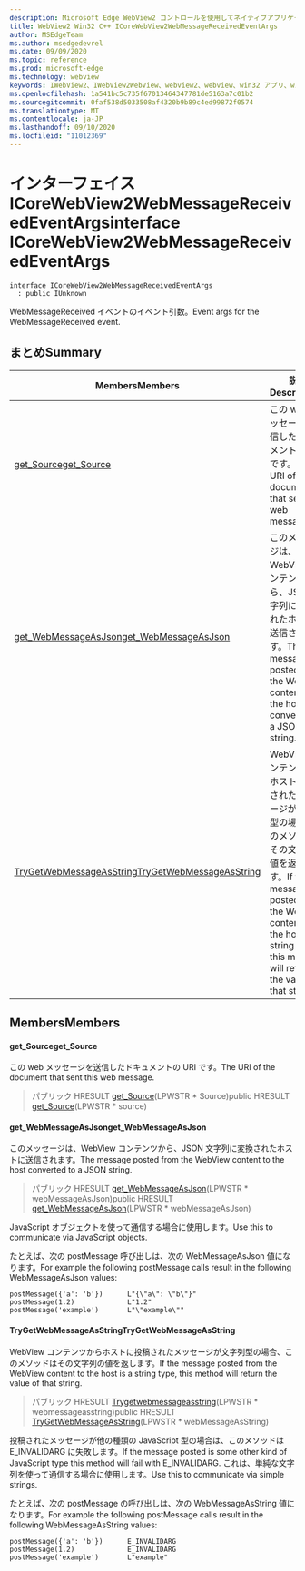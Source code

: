 ```yaml
---
description: Microsoft Edge WebView2 コントロールを使用してネイティブアプリケーションに web 技術 (HTML、CSS、JavaScript) を埋め込む
title: WebView2 Win32 C++ ICoreWebView2WebMessageReceivedEventArgs
author: MSEdgeTeam
ms.author: msedgedevrel
ms.date: 09/09/2020
ms.topic: reference
ms.prod: microsoft-edge
ms.technology: webview
keywords: IWebView2、IWebView2WebView、webview2、webview、win32 アプリ、win32、edge、ICoreWebView2、ICoreWebView2Controller、browser control、edge html、ICoreWebView2WebMessageReceivedEventArgs
ms.openlocfilehash: 1a541bc5c735f67013464347781de5163a7c01b2
ms.sourcegitcommit: 0faf538d5033508af4320b9b89c4ed99872f0574
ms.translationtype: MT
ms.contentlocale: ja-JP
ms.lasthandoff: 09/10/2020
ms.locfileid: "11012369"
---
```

# <span data-ttu-id="2e452-104">インターフェイス ICoreWebView2WebMessageReceivedEventArgs</span><span class="sxs-lookup"><span data-stu-id="2e452-104">interface ICoreWebView2WebMessageReceivedEventArgs</span></span> 

```
interface ICoreWebView2WebMessageReceivedEventArgs
  : public IUnknown
```

<span data-ttu-id="2e452-105">WebMessageReceived イベントのイベント引数。</span><span class="sxs-lookup"><span data-stu-id="2e452-105">Event args for the WebMessageReceived event.</span></span>

## <span data-ttu-id="2e452-106">まとめ</span><span class="sxs-lookup"><span data-stu-id="2e452-106">Summary</span></span>

 <span data-ttu-id="2e452-107">Members</span><span class="sxs-lookup"><span data-stu-id="2e452-107">Members</span></span>                        | <span data-ttu-id="2e452-108">説明</span><span class="sxs-lookup"><span data-stu-id="2e452-108">Descriptions</span></span>
--------------------------------|---------------------------------------------
[<span data-ttu-id="2e452-109">get_Source</span><span class="sxs-lookup"><span data-stu-id="2e452-109">get_Source</span></span>](#get_source) | <span data-ttu-id="2e452-110">この web メッセージを送信したドキュメントの URI です。</span><span class="sxs-lookup"><span data-stu-id="2e452-110">The URI of the document that sent this web message.</span></span>
[<span data-ttu-id="2e452-111">get_WebMessageAsJson</span><span class="sxs-lookup"><span data-stu-id="2e452-111">get_WebMessageAsJson</span></span>](#get_webmessageasjson) | <span data-ttu-id="2e452-112">このメッセージは、WebView コンテンツから、JSON 文字列に変換されたホストに送信されます。</span><span class="sxs-lookup"><span data-stu-id="2e452-112">The message posted from the WebView content to the host converted to a JSON string.</span></span>
[<span data-ttu-id="2e452-113">TryGetWebMessageAsString</span><span class="sxs-lookup"><span data-stu-id="2e452-113">TryGetWebMessageAsString</span></span>](#trygetwebmessageasstring) | <span data-ttu-id="2e452-114">WebView コンテンツからホストに投稿されたメッセージが文字列型の場合、このメソッドはその文字列の値を返します。</span><span class="sxs-lookup"><span data-stu-id="2e452-114">If the message posted from the WebView content to the host is a string type, this method will return the value of that string.</span></span>

## <span data-ttu-id="2e452-115">Members</span><span class="sxs-lookup"><span data-stu-id="2e452-115">Members</span></span>

#### <span data-ttu-id="2e452-116">get_Source</span><span class="sxs-lookup"><span data-stu-id="2e452-116">get_Source</span></span> 

<span data-ttu-id="2e452-117">この web メッセージを送信したドキュメントの URI です。</span><span class="sxs-lookup"><span data-stu-id="2e452-117">The URI of the document that sent this web message.</span></span>

> <span data-ttu-id="2e452-118">パブリック HRESULT [get_Source](#get_source)(LPWSTR \* Source)</span><span class="sxs-lookup"><span data-stu-id="2e452-118">public HRESULT [get_Source](#get_source)(LPWSTR \* source)</span></span>

#### <span data-ttu-id="2e452-119">get_WebMessageAsJson</span><span class="sxs-lookup"><span data-stu-id="2e452-119">get_WebMessageAsJson</span></span> 

<span data-ttu-id="2e452-120">このメッセージは、WebView コンテンツから、JSON 文字列に変換されたホストに送信されます。</span><span class="sxs-lookup"><span data-stu-id="2e452-120">The message posted from the WebView content to the host converted to a JSON string.</span></span>

> <span data-ttu-id="2e452-121">パブリック HRESULT [get_WebMessageAsJson](#get_webmessageasjson)(LPWSTR \* webMessageAsJson)</span><span class="sxs-lookup"><span data-stu-id="2e452-121">public HRESULT [get_WebMessageAsJson](#get_webmessageasjson)(LPWSTR \* webMessageAsJson)</span></span>

<span data-ttu-id="2e452-122">JavaScript オブジェクトを使って通信する場合に使用します。</span><span class="sxs-lookup"><span data-stu-id="2e452-122">Use this to communicate via JavaScript objects.</span></span>

<span data-ttu-id="2e452-123">たとえば、次の postMessage 呼び出しは、次の WebMessageAsJson 値になります。</span><span class="sxs-lookup"><span data-stu-id="2e452-123">For example the following postMessage calls result in the following WebMessageAsJson values:</span></span>

```
postMessage({'a': 'b'})      L"{\"a\": \"b\"}"
postMessage(1.2)             L"1.2"
postMessage('example')       L"\"example\""
```

#### <span data-ttu-id="2e452-124">TryGetWebMessageAsString</span><span class="sxs-lookup"><span data-stu-id="2e452-124">TryGetWebMessageAsString</span></span> 

<span data-ttu-id="2e452-125">WebView コンテンツからホストに投稿されたメッセージが文字列型の場合、このメソッドはその文字列の値を返します。</span><span class="sxs-lookup"><span data-stu-id="2e452-125">If the message posted from the WebView content to the host is a string type, this method will return the value of that string.</span></span>

> <span data-ttu-id="2e452-126">パブリック HRESULT [Trygetwebmessageasstring](#trygetwebmessageasstring)(LPWSTR \* webmessageasstring)</span><span class="sxs-lookup"><span data-stu-id="2e452-126">public HRESULT [TryGetWebMessageAsString](#trygetwebmessageasstring)(LPWSTR \* webMessageAsString)</span></span>

<span data-ttu-id="2e452-127">投稿されたメッセージが他の種類の JavaScript 型の場合は、このメソッドは E_INVALIDARG に失敗します。</span><span class="sxs-lookup"><span data-stu-id="2e452-127">If the message posted is some other kind of JavaScript type this method will fail with E_INVALIDARG.</span></span> <span data-ttu-id="2e452-128">これは、単純な文字列を使って通信する場合に使用します。</span><span class="sxs-lookup"><span data-stu-id="2e452-128">Use this to communicate via simple strings.</span></span>

<span data-ttu-id="2e452-129">たとえば、次の postMessage の呼び出しは、次の WebMessageAsString 値になります。</span><span class="sxs-lookup"><span data-stu-id="2e452-129">For example the following postMessage calls result in the following WebMessageAsString values:</span></span>

```
postMessage({'a': 'b'})      E_INVALIDARG
postMessage(1.2)             E_INVALIDARG
postMessage('example')       L"example"
```

